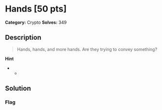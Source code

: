 # Hands [50 pts]

**Category:** Crypto
**Solves:** 349

## Description
>Hands, hands, and more hands. Are they trying to convey something?

**Hint**
* -

## Solution

### Flag

